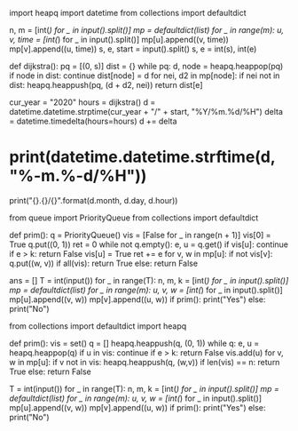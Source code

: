 import heapq
import datetime
from collections import defaultdict

n, m = [int(_) for _ in input().split()]
mp = defaultdict(list)
for _ in range(m):
    u, v, time = [int(_) for _ in input().split()]
    mp[u].append((v, time))
    mp[v].append((u, time))
s, e, start = input().split()
s, e = int(s), int(e)


def dijkstra():
    pq = [(0, s)]
    dist = {}
    while pq:
        d, node = heapq.heappop(pq)
        if node in dist: continue
        dist[node] = d
        for nei, d2 in mp[node]:
            if nei not in dist:
                heapq.heappush(pq, (d + d2, nei))
    return dist[e]


cur_year = "2020"
hours = dijkstra()
d = datetime.datetime.strptime(cur_year + "/" + start, "%Y/%m.%d/%H")
delta = datetime.timedelta(hours=hours)
d += delta
# print(datetime.datetime.strftime(d, "%-m.%-d/%H"))
print("{}.{}/{}".format(d.month, d.day, d.hour))



from queue import PriorityQueue
from collections import defaultdict


def prim():
    q = PriorityQueue()
    vis = [False for _ in range(n + 1)]
    vis[0] = True
    q.put((0, 1))
    ret = 0
    while not q.empty():
        e, u = q.get()
        if vis[u]:
            continue
        if e > k:
            return False
        vis[u] = True
        ret += e
        for v, w in mp[u]:
            if not vis[v]:
                q.put((w, v))
    if all(vis):
        return True
    else:
        return False


ans = []
T = int(input())
for _ in range(T):
    n, m, k = [int(_) for _ in input().split()]
    mp = defaultdict(list)
    for _ in range(m):
        u, v, w = [int(_) for _ in input().split()]
        mp[u].append((v, w))
        mp[v].append((u, w))
    if prim():
        print("Yes")
    else:
        print("No")
        
        
from collections import defaultdict
import heapq


def prim():
    vis = set()
    q = []
    heapq.heappush(q, (0, 1))
    while q:
        e, u = heapq.heappop(q)
        if u in vis:
            continue
        if e > k:
            return False
        vis.add(u)
        for v, w in mp[u]:
            if v not in vis:
                heapq.heappush(q, (w,v))
    if len(vis) == n:
        return True
    else:
        return False

T = int(input())
for _ in range(T):
    n, m, k = [int(_) for _ in input().split()]
    mp = defaultdict(list)
    for _ in range(m):
        u, v, w = [int(_) for _ in input().split()]
        mp[u].append((v, w))
        mp[v].append((u, w))
    if prim():
        print("Yes")
    else:
        print("No")
